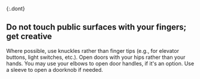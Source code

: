 {:.dont}
## Do not touch public surfaces with your fingers; get creative

Where possible, use knuckles rather than finger tips (e.g., for elevator buttons, light switches, etc.). Open doors with your hips rather than your hands. You may use your elbows to open door handles, if it's an option. Use a sleeve to open a doorknob if needed.
